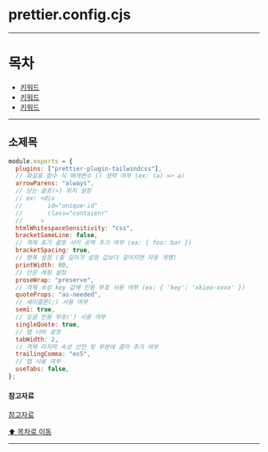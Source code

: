 # prettier.config.cjs

---

# 목차

- [키워드](#소제목)
- [키워드](#소제목)
- [키워드](#소제목)

---

## 소제목

```js
module.exports = {
  plugins: ["prettier-plugin-tailwindcss"],
  // 화살표 함수 식 매개변수 () 생략 여부 (ex: (a) => a)
  arrowParens: "always",
  // 닫는 괄호(>) 위치 설정
  // ex: <div
  //       id="unique-id"
  //       class="contaienr"
  //     >
  htmlWhitespaceSensitivity: "css",
  bracketSameLine: false,
  // 객체 표기 괄호 사이 공백 추가 여부 (ex: { foo: bar })
  bracketSpacing: true,
  // 행폭 설정 (줄 길이가 설정 값보다 길어지면 자동 개행)
  printWidth: 80,
  // 산문 래핑 설정
  proseWrap: "preserve",
  // 객체 속성 key 값에 인용 부호 사용 여부 (ex: { 'key': 'xkieo-xxxx' })
  quoteProps: "as-needed",
  // 세미콜론(;) 사용 여부
  semi: true,
  // 싱글 인용 부호(') 사용 여부
  singleQuote: true,
  // 탭 너비 설정
  tabWidth: 2,
  // 객체 마지막 속성 선언 뒷 부분에 콤마 추가 여부
  trailingComma: "es5",
  // 탭 사용 여부
  useTabs: false,
};
```

#### 참고자료

[참고자료](링크)

[⬆️ 목차로 이동](#목차)

---
